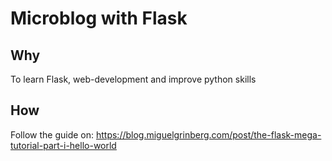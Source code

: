 # Microblog with Flask

## Why

To learn Flask, web-development and improve python skills

## How

Follow the guide on: https://blog.miguelgrinberg.com/post/the-flask-mega-tutorial-part-i-hello-world
